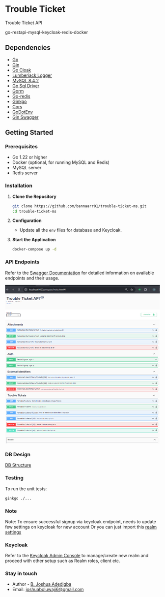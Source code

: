 # Trouble Ticket

Trouble Ticket API

go-restapi-mysql-keycloak-redis-docker

## Dependencies
- [Go](https://github.com/golang/go)
- [Gin](https://github.com/gin-gonic/gin)
- [Go Cloak](https://github.com/Nerzal/gocloak)
- [Lumberjack Logger](https://github.com/natefinch/lumberjackLumberjack)
- [MySQL 8.4.2](https://hub.docker.com/_/mysql/Utilize)
- [Go Sql Driver](github.com/go-sql-driver/mysql )
- [Gorm](https://github.com/go-gorm/gorm)
- [Go-redis](https://github.com/redis/go-redis)
- [Ginkgo](https://github.com/onsi/ginkgo)
- [Cors](github.com/gin-contrib/cors)
- [GoDotEnv](github.com/joho/godotenv)
- [Gin Swagger](https://github.com/swaggo/gin-swagger)

## Getting Started

### Prerequisites

- Go 1.22 or higher
- Docker (optional, for running MySQL and Redis)
- MySQL server
- Redis server

### Installation

1. **Clone the Repository**

    ```bash
    git clone https://github.com/bannaarr01/trouble-ticket-ms.git
    cd trouble-ticket-ms
    ```

2. **Configuration**

    - Update all the `env` files for database and Keycloak.


3. **Start the Application**

    ```bash
    docker-compose up -d
    ```

### API Endpoints

Refer to the [Swagger Documentation](http://localhost:8080/swagger/index.html) for detailed information on available endpoints and their usage.

<img src="assets/api.png"/>

### DB Design
[DB Structure](assets/db_structure.pdf)

### Testing

To run the unit tests:

```bash
ginkgo ./... 
```

### Note
Note: To ensure successful signup via keycloak endpoint, needs to update few settings on keycloak for new account
Or you can just import this [realm settings](realm-export.json)

### Keycloak
Refer to the [Keycloak Admin Console](http://localhost:8501) to manage/create new realm and proceed with other setup such as Realm roles, client etc.

### Stay in touch
- Author - [B. Joshua Adedigba](https://www.linkedin.com/in/b-joshua-adedigba-a96231211/)
- Email: [joshuaboluwaji6@gmail.com](joshuaboluwaji6@gmail.com)
